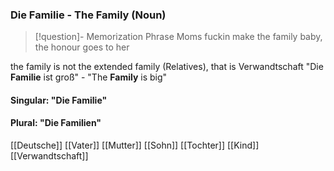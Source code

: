 ### Die Familie - The Family   (Noun)

> [!question]- Memorization Phrase
> Moms fuckin make the family baby, the honour goes to her

the family is not the extended family (Relatives), that is Verwandtschaft
"Die **Familie** ist groß" - "The **Family** is big"

#### Singular: "Die Familie"
#### Plural: "Die Familien"



[[Deutsche]]
[[Vater]]
[[Mutter]]
[[Sohn]]
[[Tochter]]
[[Kind]]
[[Verwandtschaft]]